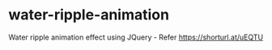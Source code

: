 # water-ripple-animation
Water ripple animation effect using JQuery - Refer https://shorturl.at/uEQTU
